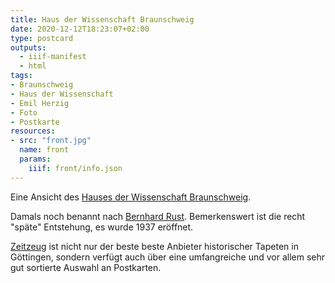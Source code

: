 ```yaml
---
title: Haus der Wissenschaft Braunschweig
date: 2020-12-12T18:23:07+02:00
type: postcard
outputs:
  - iiif-manifest
  - html
tags:
- Braunschweig
- Haus der Wissenschaft
- Emil Herzig
- Foto
- Postkarte
resources:
- src: "front.jpg"
  name: front
  params:
    iiif: front/info.json
---
```


Eine Ansicht des [Hauses der Wissenschaft Braunschweig](https://de.wikipedia.org/wiki/Haus_der_Wissenschaft_Braunschweig).
<!--more-->
Damals noch benannt nach [Bernhard Rust](https://de.wikipedia.org/wiki/Bernhard_Rust). Bemerkenswert ist die recht "späte" Entstehung, es wurde 1937 eröffnet.

<div class="source"><a href="http://zeitzeug.de/">Zeitzeug</a> ist nicht nur der beste beste Anbieter historischer Tapeten in Göttingen, sondern verfügt auch über eine umfangreiche und vor allem sehr gut sortierte Auswahl an Postkarten.</div>

